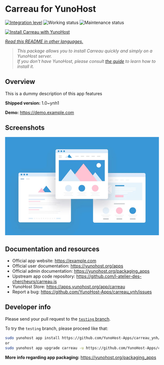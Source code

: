 <!--
N.B.: This README was automatically generated by <https://github.com/YunoHost/apps/tree/master/tools/readme_generator>
It shall NOT be edited by hand.
-->

# Carreau for YunoHost

[![Integration level](https://dash.yunohost.org/integration/carreau.svg)](https://ci-apps.yunohost.org/ci/apps/carreau/) ![Working status](https://ci-apps.yunohost.org/ci/badges/carreau.status.svg) ![Maintenance status](https://ci-apps.yunohost.org/ci/badges/carreau.maintain.svg)

[![Install Carreau with YunoHost](https://install-app.yunohost.org/install-with-yunohost.svg)](https://install-app.yunohost.org/?app=carreau)

*[Read this README in other languages.](./ALL_README.md)*

> *This package allows you to install Carreau quickly and simply on a YunoHost server.*  
> *If you don't have YunoHost, please consult [the guide](https://yunohost.org/install) to learn how to install it.*

## Overview

This is a dummy description of this app features


**Shipped version:** 1.0~ynh1

**Demo:** <https://demo.example.com>

## Screenshots

![Screenshot of Carreau](./doc/screenshots/example.jpg)

## Documentation and resources

- Official app website: <https://example.com>
- Official user documentation: <https://yunohost.org/apps>
- Official admin documentation: <https://yunohost.org/packaging_apps>
- Upstream app code repository: <https://github.com/l-atelier-des-chercheurs/carreau.js>
- YunoHost Store: <https://apps.yunohost.org/app/carreau>
- Report a bug: <https://github.com/YunoHost-Apps/carreau_ynh/issues>

## Developer info

Please send your pull request to the [`testing` branch](https://github.com/YunoHost-Apps/carreau_ynh/tree/testing).

To try the `testing` branch, please proceed like that:

```bash
sudo yunohost app install https://github.com/YunoHost-Apps/carreau_ynh/tree/testing --debug
or
sudo yunohost app upgrade carreau -u https://github.com/YunoHost-Apps/carreau_ynh/tree/testing --debug
```

**More info regarding app packaging:** <https://yunohost.org/packaging_apps>
